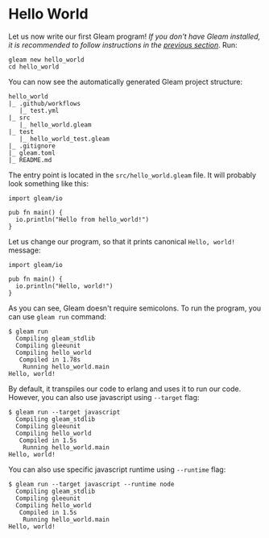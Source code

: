 # Hello World

Let us now write our first Gleam program! _If you don't have Gleam installed, it is recommended to follow instructions in the [previous section](./installation.md)_. Run:

```
gleam new hello_world
cd hello_world
```

You can now see the automatically generated Gleam project structure:

```
hello_world
|_ .github/workflows
   |_ test.yml
|_ src
   |_ hello_world.gleam
|_ test
   |_ hello_world_test.gleam
|_ .gitignore
|_ gleam.toml
|_ README.md
```

The entry point is located in the `src/hello_world.gleam` file. It will probably look something like this:

```gleam
import gleam/io

pub fn main() {
  io.println("Hello from hello_world!")
}
```

Let us change our program, so that it prints canonical `Hello, world!` message:

```gleam
import gleam/io

pub fn main() {
  io.println("Hello, world!")
}
```

As you can see, Gleam doesn't require semicolons. To run the program, you can use `gleam run` command:

```
$ gleam run
  Compiling gleam_stdlib
  Compiling gleeunit
  Compiling hello_world
   Compiled in 1.78s
    Running hello_world.main
Hello, world!
```

By default, it transpiles our code to erlang and uses it to run our code. However, you can also use javascript using `--target` flag:

```
$ gleam run --target javascript
  Compiling gleam_stdlib
  Compiling gleeunit
  Compiling hello_world
   Compiled in 1.5s
    Running hello_world.main
Hello, world!
```

You can also use specific javascript runtime using `--runtime` flag:

```
$ gleam run --target javascript --runtime node
  Compiling gleam_stdlib
  Compiling gleeunit
  Compiling hello_world
   Compiled in 1.5s
    Running hello_world.main
Hello, world!
```

